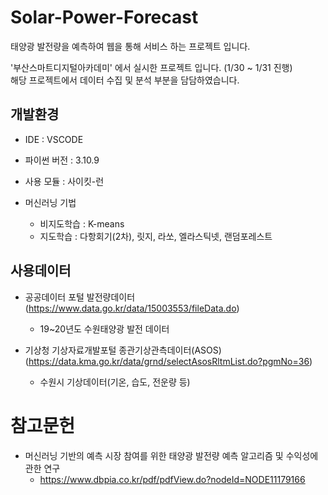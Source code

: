 # Solar-Power-Forecast
태양광 발전량을 예측하여 웹을  통해 서비스 하는 프로젝트 입니다.

'부산스마트디지털아카데미' 에서 실시한 프로젝트 입니다. (1/30 ~ 1/31 진행) \
해당 프로젝트에서 데이터 수집 및 분석 부분을 담담하였습니다.

## 개발환경
- IDE : VSCODE
- 파이썬 버전 : 3.10.9

- 사용 모듈 : 사이킷-런

- 머신러닝 기법
  - 비지도학습 : K-means
  - 지도학습 : 다항회기(2차), 릿지, 라쏘, 엘라스틱넷, 랜덤포레스트

## 사용데이터
- 공공데이터 포털 발전량데이터(https://www.data.go.kr/data/15003553/fileData.do)
  - 19~20년도 수원태양광 발전 데이터

- 기상청 기상자료개발포털 종관기상관측데이터(ASOS)(https://data.kma.go.kr/data/grnd/selectAsosRltmList.do?pgmNo=36)
  - 수원시 기상데이터(기온, 습도, 전운량 등)

# 참고문헌
- 머신러닝 기반의 예측 시장 참여를 위한 태양광 발전량 예측 알고리즘 및 수익성에 관한 연구
  - https://www.dbpia.co.kr/pdf/pdfView.do?nodeId=NODE11179166
